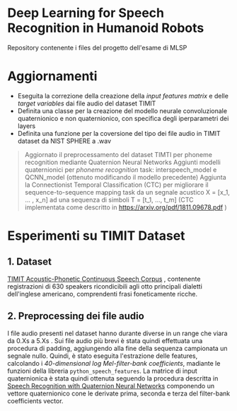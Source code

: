# Deep Learning for Speech Recognition in Humanoid Robots
Repository contenente i files del progetto dell'esame di MLSP

# Aggiornamenti
- Eseguita la correzione della creazione della *input features matrix* e delle *target variables* dai file audio del dataset TIMIT
- Definita una classe per la creazione del modello neurale convoluzionale quaternionico e non quaternionico, con specifica degli iperparametri dei layers
- Definita una funzione per la coversione del tipo dei file audio in TIMIT dataset da NIST SPHERE a .wav

> Aggiornato il preprocessamento del dataset TIMTI per phoneme recognition mediante Quaternion Neural Networks
> Aggiunti modelli quaternionici per *phoneme recognition* task: interspeech_model e QCNN_model (ottenuto modificando il modello precedente)
> Aggiunta la Connectionist Temporal Classification (CTC) per migliorare il sequence-to-sequence mapping task da un segnale acustico X = [x_1, ... , x_n] ad una sequenza di simboli T = [t_1, ...,  t_m] (CTC implementata come descritto in https://arxiv.org/pdf/1811.09678.pdf )

# Esperimenti su TIMIT Dataset
## 1. Dataset
[TIMIT Acoustic-Phonetic Continuous Speech Corpus](https://catalog.ldc.upenn.edu/LDC93S1) , contenente registrazioni di 630 speakers ricondicibili agli otto principali dialetti dell'inglese americano, comprendenti frasi foneticamente ricche.

## 2. Preprocessing dei file audio
I file audio presenti nel dataset hanno durante diverse in un range che viara da 0.Xs a 5.Xs . Sui file audio più brevi è stata quindi effettuata una procedura di padding, aggiungendo alla fine della sequenza campionata un segnale nullo. Quindi, è stato eseguita l'estrazione delle features, calcolando i *40-dimensional log Mel-filter-bank coefficients*, madiante le funzioni della libreria `python_speech_features`. La matrice di input quaternionica è stata quindi ottenuta seguendo la procedura descritta in [Speech Recognition with Quaternion Neural Networks](https://arxiv.org/abs/1811.09678) componendo un vettore quaternionico cone le derivate prima, seconda e terza del filter-bank coefficients vector.

<!--
# Esperimenti su Tensorflow Speech Commands Dataset
## 1. Dataset
Per gli esperimenti eseguiti è stato utilizzato il dataset 'Speech Commands Dataset' fornito da Tensorflow (description: https://www.tensorflow.org/datasets/catalog/speech_commands | download: http://download.tensorflow.org/data/speech_commands_v0.02.tar.gz.)
Comprendente migliaia di file audio contenneti l'espressione di brevi parole pronunciate da migliaia di persone.

## 2. Preprocessing dei file audio
Nel dataset utilizzato, i files audio hanno la durata di 1 secondo e un sampling rate molto elevato.
Il preprocessing è eseguito mediante la funzione `wav2mfcc` che produce:
- rimozione dei comandi contenuti in file audio più brevi di 1 secondo
- estrazione delle features mediante il calcolo di *Mel-frequency Cepstral coefficient* e *40-dimensional log Mel-filter-bank coefficients* (seguendo il seguente blog: https://haythamfayek.com/2016/04/21/speech-processing-for-machine-learning.html )
- Creazione della matrice di input quaternionica (per il training della rete QNN ) 

## 3. Architetture utilizzate
Il file `models` contiene due metodi per la creazione di due modelli neurali
> `DNN_model` definisce una Deep Neural Network sulla base dell'architettura descritta nel paper 'Deep Speech 2: End-to-End Speech Recognition in
English and Mandarin' ( https://arxiv.org/pdf/1512.02595.pdf ). Il modello presenta una architettura 'mista':
- 3 Convolutional-1D layers (con Max Pooling e Batch Normalization layers e ReLU activation function)
- 3 GRU layers da 128 unità, preceduta e seguita da BAtch Normalization layers
- 1 Fully Connected layer d 256 unità

![alt text](https://github.com/FrancescoVIncelli/MLSP_Project/blob/master/images/dnn_model_architecture.png)

> `QNN_model` definisce una Quaternion Neural Network composta da:
- 4 Quaternion Convolutional 1D layers (con Max Pooling e PReLU activation function)
- 3 Fully Connected layer da 256 unità
( La rete è ispirata all'architettura convoluzionale descritta nel paper: https://arxiv.org/pdf/1811.09678.pdf )

![alt text](https://github.com/FrancescoVIncelli/MLSP_Project/blob/master/images/qnn_model_architecture.png)

<!--
## Risultati
Entrambi i modelli sono stati trainati su 50 epoche, con un sottoinsieme di sette *command words* del dataset utilizzato
> DNN (Non-Quaternion) model | oss: 0.1522 - accuracy: 0.9481 - val_loss: 0.1576 - val_accuracy: 0.9500

![alt text](https://github.com/FrancescoVIncelli/MLSP_Project/blob/master/images/dnn_train_val_acc.png)

![alt text](https://github.com/FrancescoVIncelli/MLSP_Project/blob/master/images/dnn_train_val_loss.png)

> Quaternion-NN model | loss: 0.0552 - accuracy: 0.9900 - val_loss: 0.8690 - val_accuracy: 0.8567

![alt text](https://github.com/FrancescoVIncelli/MLSP_Project/blob/master/images/qnn_train_val_acc.png)

![alt text](https://github.com/FrancescoVIncelli/MLSP_Project/blob/master/images/qnn_train_val_loss.png)

Il modello quaternionico ottiene risultati leggermente inferiori al modello non quaternionico. Per migliorare le prestazioni, vorrei provare ad aggiungere dei *recurrent layers* anche al modello quaternionico, anche se la libreria utilizzata (implementata in Tensorflow) non dispone di tali layers, disponibili invece nella seconda libreria implementata in PyTorch. Inoltre altre combinazioni di layers convoluzionali e alte tecniche di pre-processamento della matrice in input alla rete quaternionica sono in fase di sperimentazione.
